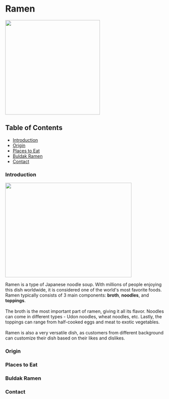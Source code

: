 <!DOCTYPE html>
<html>
  
  <head>
    <title>Ramen</title>
  </head>
  
  <body>
    <h1>Ramen</h1>
    <a href="https://en.wikipedia.org/wiki/Ramen" target="_blank"><img src="https://thebigmansworld.com/wp-content/uploads/2023/07/spicy-ramen-recipe-500x500.jpg" width="300" height="300"></a>
    <h2>Table of Contents</h2>
    <ul>
      <a href="#introduction"><li>Introduction</li></a>
      <a href="#origin"><li>Origin</li></a>
      <a href="#places to eat"><li>Places to Eat</li></a>
      <a href="#buldak ramen"><li>Buldak Ramen</li></a>
      <a href="#contact"><li>Contact</li></a>
    </ul>
    <div id="introduction">
      <h3>Introduction</h3>
      <img src="https://recipes.net/wp-content/uploads/2022/09/rsz_miso-ramen.jpg" width="400" height="300">
      <p>Ramen is a type of Japanese noodle soup. With millions of people enjoying this dish worldwide, it is considered one of the world's most favorite foods. Ramen typically consists of 3 main components: <strong>broth</strong>, <strong>noodles</strong>, and <strong>toppings</strong>. <br><br>The broth is the most important part of ramen, giving it all its flavor. Noodles can come in different types - Udon noodles, wheat noodles, etc. Lastly, the toppings can range from half-cooked eggs and meat to exotic vegetables.<br><br>Ramen is also a very versatile dish, as customers from different background can customize their dish based on their likes and dislikes.</p>
    </div>
    <div id="origin">
      <h3>Origin</h3>
      <p></p>
    </div>
    <div id="places to eat">
      <h3>Places to Eat</h3>
    </div>
    <div id="buldak ramen">
      <h3>Buldak Ramen</h3>
    </div>
    <div id="contact">
      <h3>Contact</h3>
    </div>
  </body>
  
</html>
